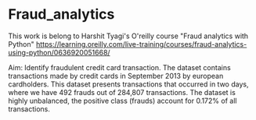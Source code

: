 # Fraud_analytics

This work is belong to Harshit Tyagi's O'reilly course "Fraud analytics with Python"  https://learning.oreilly.com/live-training/courses/fraud-analytics-using-python/0636920051668/

Aim: Identify fraudulent credit card transaction.
The dataset contains transactions made by credit cards in September 2013 by
european cardholders. This dataset presents transactions that occurred in two
days, where we have 492 frauds out of 284,807 transactions. The dataset is
highly unbalanced, the positive class (frauds) account for 0.172% of all
transactions.

